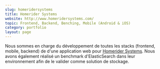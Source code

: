 ```yaml
---
slug: homeridersystems
title: Homerider Systems
website: http://www.homeridersystems.com/
topic: Frontend, Backend, Benching, Mobile (Android & iOS)
category: portfolio
layout: page
---
```

Nous sommes en charge du développement de toutes les stacks (frontend, mobile, backend) de d'une application web pour
[Homerider Systems]({{page.website}}). Nous avons également réalisé un benchmark d'ElasticSearch dans leur environnement
afin de le valider comme solution de stockage.

